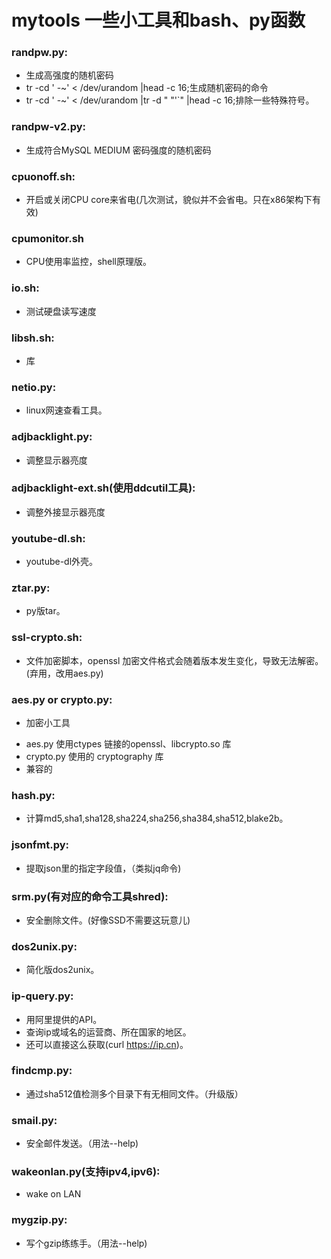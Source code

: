 # mytools 一些小工具和bash、py函数

### randpw.py:
* 生成高强度的随机密码
* tr -cd ' -~' < /dev/urandom |head -c 16;生成随机密码的命令
* tr -cd ' -~' < /dev/urandom |tr -d " \"\'\`" |head -c 16;排除一些特殊符号。

### randpw-v2.py:
* 生成符合MySQL MEDIUM 密码强度的随机密码

### cpuonoff.sh:
* 开启或关闭CPU core来省电(几次测试，貌似并不会省电。只在x86架构下有效)

### cpumonitor.sh
* CPU使用率监控，shell原理版。

### io.sh:
* 测试硬盘读写速度

### libsh.sh:
* 库

### netio.py:
* linux网速查看工具。

### adjbacklight.py:
* 调整显示器亮度

### adjbacklight-ext.sh(使用ddcutil工具):
* 调整外接显示器亮度

### youtube-dl.sh:
* youtube-dl外壳。

### ztar.py:
* py版tar。

### ssl-crypto.sh:
* 文件加密脚本，openssl 加密文件格式会随着版本发生变化，导致无法解密。(弃用，改用aes.py)

### aes.py or crypto.py:
* 加密小工具

 - aes.py 使用ctypes 链接的openssl、libcrypto.so 库
 - crypto.py 使用的 cryptography 库
 - 兼容的

### hash.py:
* 计算md5,sha1,sha128,sha224,sha256,sha384,sha512,blake2b。

### jsonfmt.py:
* 提取json里的指定字段值，（类拟jq命令)

### srm.py(有对应的命令工具shred):
* 安全删除文件。(好像SSD不需要这玩意儿)

### dos2unix.py:
* 简化版dos2unix。

### ip-query.py:
* 用阿里提供的API。
* 查询ip或域名的运营商、所在国家的地区。
* 还可以直接这么获取(curl https://ip.cn)。

### findcmp.py:
* 通过sha512值检测多个目录下有无相同文件。（升级版）

### smail.py:
* 安全邮件发送。（用法--help)

### wakeonlan.py(支持ipv4,ipv6):
* wake on LAN

### mygzip.py:
* 写个gzip练练手。（用法--help)
